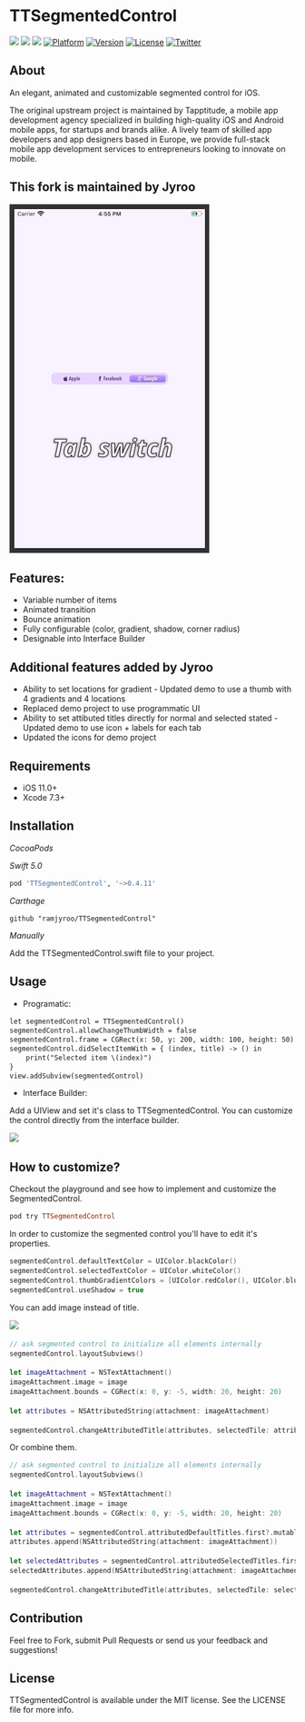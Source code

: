 # TTSegmentedControl
![](https://img.shields.io/badge/Swift-5.0-green.svg?style=flat)
![](https://img.shields.io/badge/Swift-4.0-green.svg?style=flat)
![](https://img.shields.io/badge/Swift-3.0-green.svg?style=flat)
[![Platform](https://img.shields.io/cocoapods/p/TTSegmentedControl.svg)](https://cocoapods.org/pods/TTSegmentedControl)
[![Version](https://img.shields.io/cocoapods/v/TTSegmentedControl.svg)](https://cocoapods.org/pods/TTSegmentedControl)
[![License](https://img.shields.io/cocoapods/l/TTSegmentedControl.svg?style=flat)](http://cocoapods.org/pods/TTSegmentedControl)
[![Twitter](https://img.shields.io/badge/Twitter-@Tapptitude-blue.svg?style=flat)](http://twitter.com/Tapptitude)

## About
An elegant, animated and customizable segmented control for iOS.

The original upstream project is maintained by Tapptitude, a mobile app development agency specialized in building high-quality iOS and Android mobile apps, for startups and brands alike. A lively team of skilled app developers and app designers based in Europe, we provide full-stack mobile app development services to entrepreneurs looking to innovate on mobile. 

## This fork is maintained by Jyroo

![](Resources/newTTSegmentedControl.gif)

## Features:
- Variable number of items 
- Animated transition
- Bounce animation
- Fully configurable (color, gradient, shadow, corner radius)
- Designable into Interface Builder

## Additional features added by Jyroo
- Ability to set locations for gradient - Updated demo to use a thumb with 4 gradients and 4 locations
- Replaced demo project to use programmatic UI
- Ability to set attibuted titles directly for normal and selected stated - Updated demo to use icon + labels for each tab
- Updated the icons for demo project

## Requirements

- iOS 11.0+
- Xcode 7.3+

## Installation

_CocoaPods_

_Swift 5.0_

```ruby
pod 'TTSegmentedControl', '~>0.4.11'
```

_Carthage_

```
github "ramjyroo/TTSegmentedControl"
```

_Manually_

Add the TTSegmentedControl.swift file to your project.

## Usage

- Programatic:


```
let segmentedControl = TTSegmentedControl()
segmentedControl.allowChangeThumbWidth = false
segmentedControl.frame = CGRect(x: 50, y: 200, width: 100, height: 50)
segmentedControl.didSelectItemWith = { (index, title) -> () in
    print("Selected item \(index)")
}
view.addSubview(segmentedControl)
```

- Interface Builder:

Add a UIView and set it's class to TTSegmentedControl. You can customize the control directly from the interface builder.

![](Resources/IB.png)


## How to customize?

Checkout the playground and see how to implement and customize the SegmentedControl.

```ruby
pod try TTSegmentedControl
```

In order to customize the segmented control you'll have to edit it's properties.

```swift
segmentedControl.defaultTextColor = UIColor.blackColor()
segmentedControl.selectedTextColor = UIColor.whiteColor()
segmentedControl.thumbGradientColors = [UIColor.redColor(), UIColor.blueColor()]
segmentedControl.useShadow = true

```

You can add image instead of title.

![](Resources/Image_with_attributes.png)

```swift
// ask segmented control to initialize all elements internally
segmentedControl.layoutSubviews()
        
let imageAttachment = NSTextAttachment()
imageAttachment.image = image
imageAttachment.bounds = CGRect(x: 0, y: -5, width: 20, height: 20)
        
let attributes = NSAttributedString(attachment: imageAttachment)
        
segmentedControl.changeAttributedTitle(attributes, selectedTile: attributes, atIndex: atIndex)
```

Or combine them.

```swift
// ask segmented control to initialize all elements internally
segmentedControl.layoutSubviews()
        
let imageAttachment = NSTextAttachment()
imageAttachment.image = image
imageAttachment.bounds = CGRect(x: 0, y: -5, width: 20, height: 20)
        
let attributes = segmentedControl.attributedDefaultTitles.first?.mutableCopy() as! NSMutableAttributedString
attributes.append(NSAttributedString(attachment: imageAttachment))
        
let selectedAttributes = segmentedControl.attributedSelectedTitles.first?.mutableCopy() as! NSMutableAttributedString
selectedAttributes.append(NSAttributedString(attachment: imageAttachment))
        
segmentedControl.changeAttributedTitle(attributes, selectedTile: selectedAttributes, atIndex: atIndex)
```
## Contribution

Feel free to Fork, submit Pull Requests or send us your feedback and suggestions!


## License

TTSegmentedControl is available under the MIT license. See the LICENSE file for more info.
